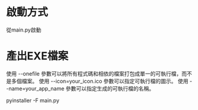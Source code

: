 # 啟動方式
從main.py啟動

# 產出EXE檔案
使用 --onefile 參數可以將所有程式碼和相依的檔案打包成單一的可執行檔，而不是多個檔案。
使用 --icon=your_icon.ico 參數可以指定可執行檔的圖示。
使用 --name=your_app_name 參數可以指定生成的可執行檔的名稱。


pyinstaller -F main.py
